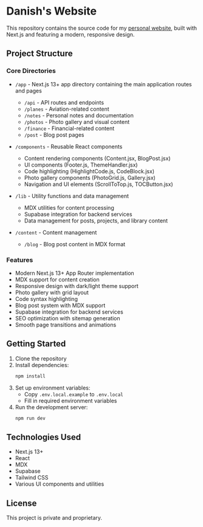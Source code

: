 # Danish's Website

This repository contains the source code for my [personal website](https://dan10ish.github.io), built with Next.js and featuring a modern, responsive design.

## Project Structure

### Core Directories

- `/app` - Next.js 13+ app directory containing the main application routes and pages
  - `/api` - API routes and endpoints
  - `/planes` - Aviation-related content
  - `/notes` - Personal notes and documentation
  - `/photos` - Photo gallery and visual content
  - `/finance` - Financial-related content
  - `/post` - Blog post pages

- `/components` - Reusable React components
  - Content rendering components (Content.jsx, BlogPost.jsx)
  - UI components (Footer.js, ThemeHandler.jsx)
  - Code highlighting (HighlightCode.js, CodeBlock.jsx)
  - Photo gallery components (PhotoGrid.js, Gallery.jsx)
  - Navigation and UI elements (ScrollToTop.js, TOCButton.jsx)

- `/lib` - Utility functions and data management
  - MDX utilities for content processing
  - Supabase integration for backend services
  - Data management for posts, projects, and library content

- `/content` - Content management
  - `/blog` - Blog post content in MDX format

### Features

- Modern Next.js 13+ App Router implementation
- MDX support for content creation
- Responsive design with dark/light theme support
- Photo gallery with grid layout
- Code syntax highlighting
- Blog post system with MDX support
- Supabase integration for backend services
- SEO optimization with sitemap generation
- Smooth page transitions and animations

## Getting Started

1. Clone the repository
2. Install dependencies:
   ```bash
   npm install
   ```
3. Set up environment variables:
   - Copy `.env.local.example` to `.env.local`
   - Fill in required environment variables
4. Run the development server:
   ```bash
   npm run dev
   ```

## Technologies Used

- Next.js 13+
- React
- MDX
- Supabase
- Tailwind CSS
- Various UI components and utilities

## License

This project is private and proprietary.
